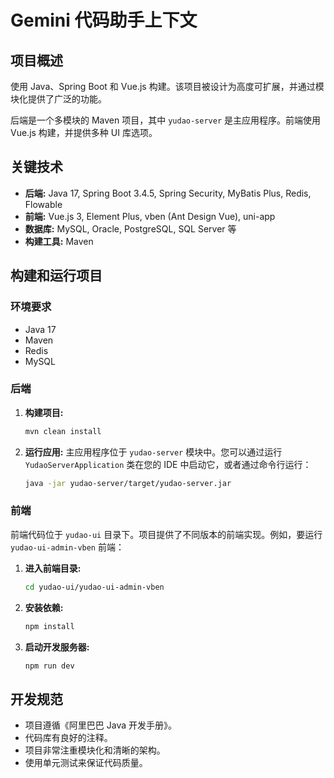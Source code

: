 # Gemini 代码助手上下文

## 项目概述

使用 Java、Spring Boot 和 Vue.js 构建。该项目被设计为高度可扩展，并通过模块化提供了广泛的功能。

后端是一个多模块的 Maven 项目，其中 `yudao-server` 是主应用程序。前端使用 Vue.js 构建，并提供多种 UI 库选项。

## 关键技术

*   **后端:** Java 17, Spring Boot 3.4.5, Spring Security, MyBatis Plus, Redis, Flowable
*   **前端:** Vue.js 3, Element Plus, vben (Ant Design Vue), uni-app
*   **数据库:** MySQL, Oracle, PostgreSQL, SQL Server 等
*   **构建工具:** Maven

## 构建和运行项目

### 环境要求

*   Java 17
*   Maven
*   Redis
*   MySQL

### 后端

1.  **构建项目:**
    ```bash
    mvn clean install
    ```

2.  **运行应用:**
    主应用程序位于 `yudao-server` 模块中。您可以通过运行 `YudaoServerApplication` 类在您的 IDE 中启动它，或者通过命令行运行：
    ```bash
    java -jar yudao-server/target/yudao-server.jar
    ```

### 前端

前端代码位于 `yudao-ui` 目录下。项目提供了不同版本的前端实现。例如，要运行 `yudao-ui-admin-vben` 前端：

1.  **进入前端目录:**
    ```bash
    cd yudao-ui/yudao-ui-admin-vben
    ```

2.  **安装依赖:**
    ```bash
    npm install
    ```

3.  **启动开发服务器:**
    ```bash
    npm run dev
    ```

## 开发规范

*   项目遵循《阿里巴巴 Java 开发手册》。
*   代码库有良好的注释。
*   项目非常注重模块化和清晰的架构。
*   使用单元测试来保证代码质量。